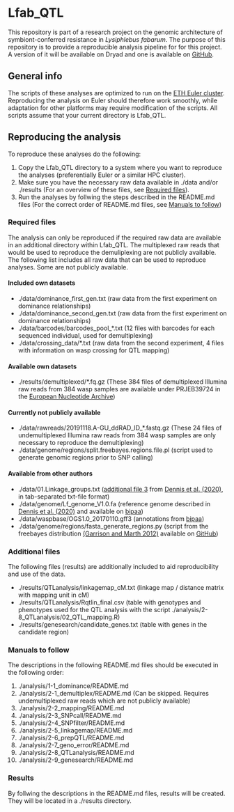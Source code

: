 # Lfab_QTL
This repository is part of a research project on the genomic architecture of symbiont-conferred resistance in _Lysiphlebus fabarum_. The purpose of this repository is to provide a reproducible analysis pipeline for for this project. A version of it will be available on Dryad and one is available on [GitHub](https://github.com/ulrichga/Lfab_QTL).

## General info
The scripts of these analyses are optimized to run on the [ETH Euler cluster](https://scicomp.ethz.ch/wiki/Euler). Reproducing the analysis on Euler should therefore work smoothly, while adaptation for other platforms may require modification of the scripts. All scripts assume that your current directory is Lfab_QTL.

## Reproducing the analysis
To reproduce these analyses do the following:
1. Copy the Lfab_QTL directory to a system where you want to reproduce the analyses (preferentially Euler or a similar HPC cluster).
2. Make sure you have the necessary raw data available in ./data and/or ./results (For an overview of these files, see [Required files](https://github.com/ulrichga/Lfab_QTL#Required-files)).
3. Run the analyses by follwing the steps described in the README.md files (For the correct order of README.md files, see [Manuals to follow](https://github.com/ulrichga/Lfab_QTL#Manuals-to-follow))

### Required files
The analysis can only be reproduced if the required raw data are available in an additional directory within Lfab_QTL. The multiplexed raw reads that would be used to reproduce the demuliplexing are not publicly available. The following list includes all raw data that can be used to reproduce analyses. Some are not publicly available.
#### Included own datasets
* ./data/dominance_first_gen.txt (raw data from the first experiment on dominance relationships)
* ./data/dominance_second_gen.txt (raw data from the first experiment on dominance relationships)
* ./data/barcodes/barcodes_pool_\*.txt (12 files with barcodes for each sequenced individual, used for demultiplexing)
* ./data/crossing_data/\*.txt (raw data from the second experiment, 4 files with information on wasp crossing for QTL mapping)
#### Available own datasets
* ./results/demultiplexed/\*.fq.gz (These 384 files of demultiplexed Illumina raw reads from 384 wasp samples are available under PRJEB39724 in the [European Nucleotide Archive](https://www.ebi.ac.uk/ena/browser/home))
#### Currently not publicly available
* ./data/rawreads/20191118.A-GU_ddRAD_ID_\*.fastq.gz (These 24 files of undemultiplexed Illumina raw reads from 384 wasp samples are only necessary to reproduce the demultiplexing)
* ./data/genome/regions/split.freebayes.regions.file.pl (script used to generate genomic regions prior to SNP calling)
#### Available from other authors
* ./data/01.Linkage_groups.txt ([additional file 3](https://static-content.springer.com/esm/art%3A10.1186%2Fs12864-020-6764-0/MediaObjects/12864_2020_6764_MOESM3_ESM.xlsx) from [Dennis et al. (2020)](https://bmcgenomics.biomedcentral.com/articles/10.1186/s12864-020-6764-0), in tab-separated txt-file format)
* ./data/genome/Lf_genome_V1.0.fa (reference genome described in [Dennis et al. (2020)](https://bmcgenomics.biomedcentral.com/articles/10.1186/s12864-020-6764-0) and available on [bipaa](https://bipaa.genouest.org/sp/lysiphlebus_fabarum/download/genome/v1.0/))
* ./data/waspbase/OGS1.0_20170110.gff3 (annotations from [bipaa](https://bipaa.genouest.org/sp/lysiphlebus_fabarum/download/annotation/v1.0/))
* ./data/genome/regions/fasta_generate_regions.py (script from the freebayes distribution [(Garrison and Marth 2012)](https://arxiv.org/abs/1207.3907) available on [GitHub](https://github.com/ekg/freebayes/blob/master/scripts/fasta_generate_regions.py))

### Additional files
The following files (results) are additionally included to aid reproducibility and use of the data.
* ./results/QTLanalysis/linkagemap_cM.txt (linkage map / distance matrix with mapping unit in cM)
* ./results/QTLanalysis/Rqtlin_final.csv (table with genotypes and phenotypes used for the QTL analysis with the script ./analysis/2-8_QTLanalysis/02_QTL_mapping.R)
* ./results/genesearch/candidate_genes.txt (table with genes in the candidate region)

### Manuals to follow
The descriptions in the following README.md files should be executed in the following order:
1. ./analysis/1-1_dominance/README.md
2. ./analysis/2-1_demultiplex/README.md (Can be skipped. Requires undemultiplexed raw reads which are not publicly available)
3. ./analysis/2-2_mapping/README.md
4. ./analysis/2-3_SNPcall/README.md
5. ./analysis/2-4_SNPfilter/README.md
6. ./analysis/2-5_linkagemap/README.md
7. ./analysis/2-6_prepQTL/README.md
8. ./analysis/2-7_geno_error/README.md
9. ./analysis/2-8_QTLanalysis/README.md
10. ./analysis/2-9_genesearch/README.md

### Results
By follwing the descriptions in the README.md files, results will be created. They will be located in a ./results directory.
